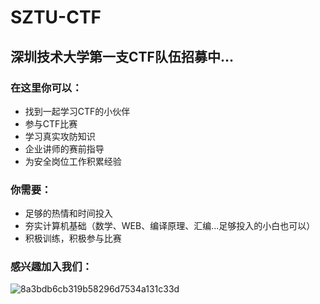 # SZTU-CTF
## 深圳技术大学第一支CTF队伍招募中...

### 在这里你可以：
 - 找到一起学习CTF的小伙伴
 - 参与CTF比赛
 - 学习真实攻防知识
 - 企业讲师的赛前指导
 - 为安全岗位工作积累经验
 
### 你需要：
- 足够的热情和时间投入
- 夯实计算机基础（数学、WEB、编译原理、汇编...足够投入的小白也可以）
- 积极训练，积极参与比赛

### 感兴趣加入我们：
![8a3bdb6cb319b58296d7534a131c33d](https://user-images.githubusercontent.com/112067997/191745868-88567d60-75cd-4669-82eb-8f14c6a20fdc.jpg)
